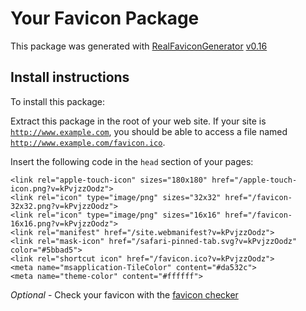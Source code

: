 # Your Favicon Package

This package was generated with [RealFaviconGenerator](https://realfavicongenerator.net/) [v0.16](https://realfavicongenerator.net/change_log#v0.16)

## Install instructions

To install this package:

Extract this package in the root of your web site. If your site is <code>http://www.example.com</code>, you should be able to access a file named <code>http://www.example.com/favicon.ico</code>.

Insert the following code in the `head` section of your pages:

    <link rel="apple-touch-icon" sizes="180x180" href="/apple-touch-icon.png?v=kPvjzzOodz">
    <link rel="icon" type="image/png" sizes="32x32" href="/favicon-32x32.png?v=kPvjzzOodz">
    <link rel="icon" type="image/png" sizes="16x16" href="/favicon-16x16.png?v=kPvjzzOodz">
    <link rel="manifest" href="/site.webmanifest?v=kPvjzzOodz">
    <link rel="mask-icon" href="/safari-pinned-tab.svg?v=kPvjzzOodz" color="#5bbad5">
    <link rel="shortcut icon" href="/favicon.ico?v=kPvjzzOodz">
    <meta name="msapplication-TileColor" content="#da532c">
    <meta name="theme-color" content="#ffffff">

*Optional* - Check your favicon with the [favicon checker](https://realfavicongenerator.net/favicon_checker)